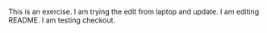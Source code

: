 This is an exercise.
I am trying the edit from laptop and update.
I am editing README.
I am testing checkout.
